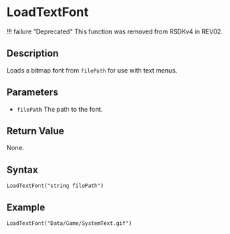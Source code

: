 # LoadTextFont

!!! failure "Deprecated"
    This function was removed from RSDKv4 in REV02.

## Description
Loads a bitmap font from `filePath` for use with text menus.

## Parameters
- `filePath`
The path to the font.

## Return Value
None.

## Syntax
```
LoadTextFont("string filePath")
```

## Example
```
LoadTextFont("Data/Game/SystemText.gif")
```